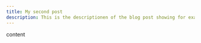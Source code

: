 ```yaml
---
title: My second post
description: This is the descriptionen of the blog post showing for example on the homepage
---
```


content
